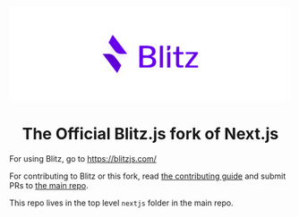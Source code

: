[![Blitz.js](https://raw.githubusercontent.com/blitz-js/art/master/github-cover-photo.png)](https://blitzjs.com)

<h1 align="center">The Official Blitz.js fork of Next.js</h1>

For using Blitz, go to https://blitzjs.com/

For contributing to Blitz or this fork, read [the contributing guide](https://blitzjs.com/docs/contributing) and submit PRs to [the main repo](https://github.com/blitz-js/blitz).

This repo lives in the top level `nextjs` folder in the main repo.
